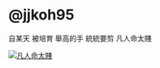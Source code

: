 # @jjkoh95

自某天 被培育 舉高的手 統統要剪 凡人命太賤

[![凡人命太賤](https://img.youtube.com/vi/vH4Ga2nkP1g/0.jpg)](https://youtu.be/vH4Ga2nkP1g)
